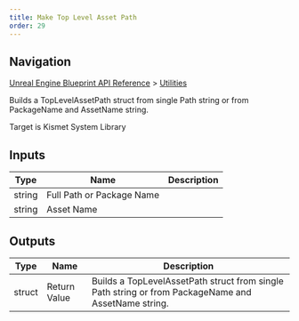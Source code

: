 ```yaml
---
title: Make Top Level Asset Path
order: 29
---
```

## Navigation

[Unreal Engine Blueprint API Reference](https://dev.epicgames.com/documentation/en-us/unreal-engine/BlueprintAPI) > [Utilities](https://dev.epicgames.com/documentation/en-us/unreal-engine/BlueprintAPI/Utilities)

Builds a TopLevelAssetPath struct from single Path string or from PackageName and AssetName string.

Target is Kismet System Library

## Inputs

| Type | Name | Description |
| --- | --- | --- |
| string | Full Path or Package Name |  |
| string | Asset Name |  |

## Outputs

| Type | Name | Description |
| --- | --- | --- |
| struct | Return Value | Builds a TopLevelAssetPath struct from single Path string or from PackageName and AssetName string. |
